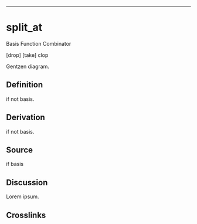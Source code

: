 ------------------------------------------------------------------------

# split_at

Basis Function Combinator

\[drop\] \[take\] clop

Gentzen diagram.

## Definition

if not basis.

## Derivation

if not basis.

## Source

if basis

## Discussion

Lorem ipsum.

## Crosslinks
